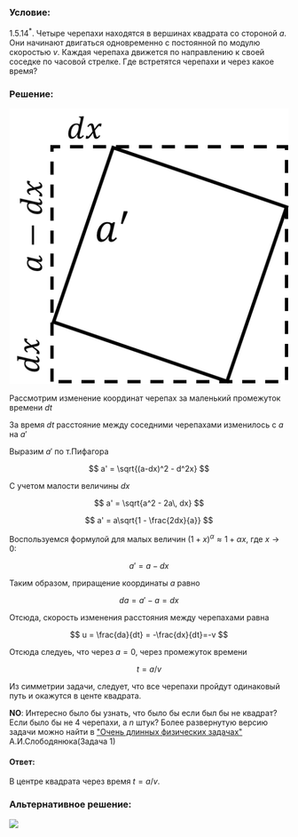 ###  Условие:

$1.5.14^*.$ Четыре черепахи находятся в вершинах квадрата со стороной $a$. Они начинают двигаться одновременно с постоянной по модулю скоростью $v$. Каждая черепаха движется по направлению к своей соседке по часовой стрелке. Где встретятся черепахи и через какое время?

###  Решение:

![|511x503, 26%](../../img/1.5.14/draw.png)

Рассмотрим изменение координат черепах за маленький промежуток времени $dt$

За время $dt$ расстояние между соседними черепахами изменилось с $a$ на $a'$

Выразим $a'$ по т.Пифагора

$$
a' = \sqrt{(a-dx)^2 - d^2x}
$$

С учетом малости величины $dx$

$$
a' = \sqrt{a^2 - 2a\, dx}
$$

$$
a' = a\sqrt{1 - \frac{2dx}{a}}
$$

Воспользуемся формулой для малых величин $(1+x)^\alpha\approx 1+\alpha x$, где $x\rightarrow 0$:

$$
a' = a - dx
$$

Таким образом, приращение координаты $a$ равно

$$
da = a' - a = dx
$$

Отсюда, скорость изменения расстояния между черепахами равна

$$
u = \frac{da}{dt} = -\frac{dx}{dt}=-v
$$

Отсюда следуеь, что через $a=0$, через промежуток времени

$$
t = a/v
$$

Из симметрии задачи, следует, что все черепахи пройдут одинаковый путь и окажутся в центе квадрата.

__NO__: Интересно было бы узнать, что было бы если был бы не квадрат? Если было бы не $4$ черепахи, а $n$ штук? Более развернутую версию задачи можно найти в ["Очень длинных физических задачах"](https://belphol.github.io/books/LongProblemsPart1.pdf) А.И.Слободянюка(Задача 1)

#### Ответ:

В центре квадрата через время $t = a/v$.

###  Альтернативное решение:

![](https://www.youtube.com/embed/gVNbI1TgzK8)